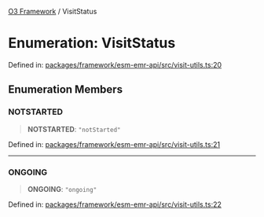 [O3 Framework](../API.md) / VisitStatus

# Enumeration: VisitStatus

Defined in: [packages/framework/esm-emr-api/src/visit-utils.ts:20](https://github.com/its-kios09/openmrs-esm-core/blob/main/packages/framework/esm-emr-api/src/visit-utils.ts#L20)

## Enumeration Members

### NOTSTARTED

> **NOTSTARTED**: `"notStarted"`

Defined in: [packages/framework/esm-emr-api/src/visit-utils.ts:21](https://github.com/its-kios09/openmrs-esm-core/blob/main/packages/framework/esm-emr-api/src/visit-utils.ts#L21)

***

### ONGOING

> **ONGOING**: `"ongoing"`

Defined in: [packages/framework/esm-emr-api/src/visit-utils.ts:22](https://github.com/its-kios09/openmrs-esm-core/blob/main/packages/framework/esm-emr-api/src/visit-utils.ts#L22)
